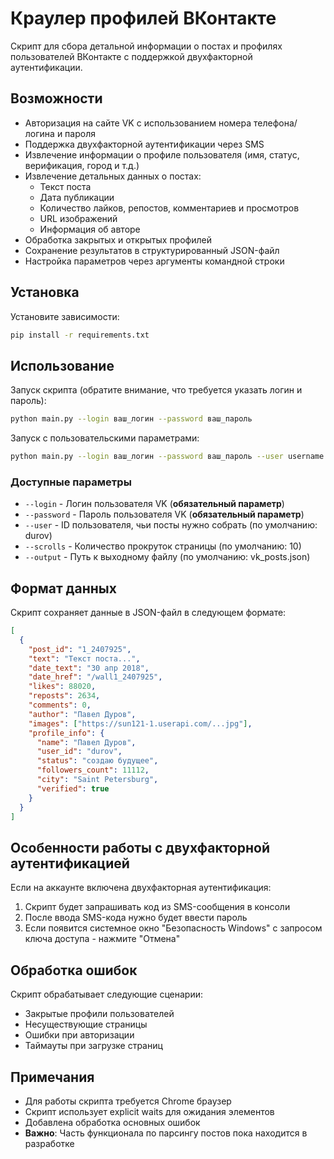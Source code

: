 # Краулер профилей ВКонтакте

Скрипт для сбора детальной информации о постах и профилях пользователей ВКонтакте с поддержкой двухфакторной аутентификации.

## Возможности

- Авторизация на сайте VK с использованием номера телефона/логина и пароля
- Поддержка двухфакторной аутентификации через SMS
- Извлечение информации о профиле пользователя (имя, статус, верификация, город и т.д.)
- Извлечение детальных данных о постах:
  - Текст поста
  - Дата публикации
  - Количество лайков, репостов, комментариев и просмотров
  - URL изображений
  - Информация об авторе
- Обработка закрытых и открытых профилей
- Сохранение результатов в структурированный JSON-файл
- Настройка параметров через аргументы командной строки

## Установка

Установите зависимости:

```bash
pip install -r requirements.txt
```

## Использование

Запуск скрипта (обратите внимание, что требуется указать логин и пароль):

```bash
python main.py --login ваш_логин --password ваш_пароль
```

Запуск с пользовательскими параметрами:

```bash
python main.py --login ваш_логин --password ваш_пароль --user username --scrolls 5 --output results.json
```

### Доступные параметры

- `--login` - Логин пользователя VK (**обязательный параметр**)
- `--password` - Пароль пользователя VK (**обязательный параметр**)
- `--user` - ID пользователя, чьи посты нужно собрать (по умолчанию: durov)
- `--scrolls` - Количество прокруток страницы (по умолчанию: 10)
- `--output` - Путь к выходному файлу (по умолчанию: vk_posts.json)

## Формат данных

Скрипт сохраняет данные в JSON-файл в следующем формате:

```json
[
  {
    "post_id": "1_2407925",
    "text": "Текст поста...",
    "date_text": "30 апр 2018",
    "date_href": "/wall1_2407925",
    "likes": 88020,
    "reposts": 2634,
    "comments": 0,
    "author": "Павел Дуров",
    "images": ["https://sun121-1.userapi.com/...jpg"],
    "profile_info": {
      "name": "Павел Дуров",
      "user_id": "durov",
      "status": "создаю будущее",
      "followers_count": 11112,
      "city": "Saint Petersburg",
      "verified": true
    }
  }
]
```

## Особенности работы с двухфакторной аутентификацией

Если на аккаунте включена двухфакторная аутентификация:

1. Скрипт будет запрашивать код из SMS-сообщения в консоли
2. После ввода SMS-кода нужно будет ввести пароль
3. Если появится системное окно "Безопасность Windows" с запросом ключа доступа - нажмите "Отмена"

## Обработка ошибок

Скрипт обрабатывает следующие сценарии:
- Закрытые профили пользователей
- Несуществующие страницы
- Ошибки при авторизации
- Таймауты при загрузке страниц

## Примечания

- Для работы скрипта требуется Chrome браузер
- Скрипт использует explicit waits для ожидания элементов
- Добавлена обработка основных ошибок
- **Важно**: Часть функционала по парсингу постов пока находится в разработке 